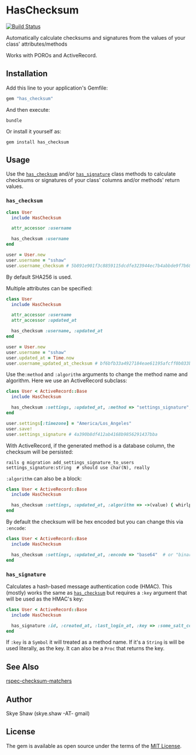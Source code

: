 # HasChecksum

[![Build Status](https://travis-ci.org/sshaw/has_checksum.svg?branch=master)](https://travis-ci.org/sshaw/has_checksum)

Automatically calculate checksums and signatures from the values of your class' attributes/methods

Works with POROs and ActiveRecord.

## Installation

Add this line to your application's Gemfile:

```ruby
gem "has_checksum"
```

And then execute:

    bundle

Or install it yourself as:

    gem install has_checksum

## Usage

Use the [`has_checksum`](#has_checksum) and/or [`has_signature`](#has_signature) class methods to calculate checksums or signatures of your class' columns and/or methods' return values.

### `has_checksum`

```rb
class User
  include HasChecksum

  attr_accessor :username

  has_checksum :username
end

user = User.new
user.username = "sshaw"
user.username_checksum # 5b891e901f3c8859115dcdfe323944ec7b4abbde9f7b680430fca7d2c7af89e5
```

By default SHA256 is used.

Multiple attributes can be specified:

```rb
class User
  include HasChecksum

  attr_accessor :username
  attr_accessor :updated_at

  has_checksum :username, :updated_at
end

user = User.new
user.username = "sshaw"
user.updated_at = Time.now
user.username_updated_at_checksum # bf6bfb33a4927184eae61195afcff0b033b13da15d79629d513639717c06e15f
```

Use the`:method` and `:algorithm` arguments to change the method name and algorithm. Here we use an ActiveRecord subclass:

```rb
class User < ActiveRecord::Base
  include HasChecksum

  has_checksum :settings, :updated_at, :method => "settings_signature", :algorithm => "md5"
end

user.settings[:timezone] = "America/Los_Angeles"
user.save!
user.settings_signature # 4a390b8df412ab4168b9856291437bba
```

With ActiveRecord, if the generated method is a database column, the checksum will be persisted:

```
rails g migration add_settings_signature_to_users settings_signature:string  # should use char(N), really
```

`:algorithm` can also be a block:

```rb
class User < ActiveRecord::Base
  include HasChecksum

  has_checksum :settings, :updated_at, :algorithm => ->(value) { whirlpool(value) }
end
```

By default the checksum will be hex encoded but you can change this via `:encode`:

```rb
class User < ActiveRecord::Base
  include HasChecksum

  has_checksum :settings, :updated_at, :encode => "base64"  # or "binary" or "bubblebabble"
end
```

### `has_signature`

Calculates a hash-based message authentication code (HMAC).
This (mostly) works the same as [`has_checksum`](#has_checksum) but requires a `:key` argument that will be used as the HMAC's key:

```rb
class User < ActiveRecord::Base
  include HasChecksum

  has_signature :id, :created_at, :last_login_at, :key => :some_salt_column, :method => "session_id"
end
```

If `:key` is a `Symbol` it will treated as a method name. If it's a `String` is will be used literally, as the key.
It can also be a `Proc` that returns the key.

## See Also

[rspec-checksum-matchers](https://gist.github.com/sshaw/df14f6f89860b2dbcfd2)

## Author

Skye Shaw (skye.shaw -AT- gmail)

## License

The gem is available as open source under the terms of the [MIT License](https://opensource.org/licenses/MIT).
